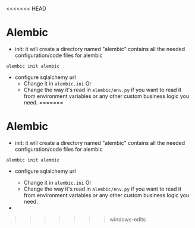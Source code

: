 <<<<<<< HEAD
# Alembic

- init: it will create a directory named "alembic" contains all the needed configuration/code files for alembic
```
alembic init alembic
```
- configure sqlalchemy url
  - Change it in `alembic.ini`
  Or
  - Change the way it's read in `alembic/env.py` if you want to read it from environment variables or any other custom business logic you need.
=======
# Alembic

- init: it will create a directory named "alembic" contains all the needed configuration/code files for alembic
```
alembic init alembic
```
- configure sqlalchemy url
  - Change it in `alembic.ini`
  Or
  - Change the way it's read in `alembic/env.py` if you want to read it from environment variables or any other custom business logic you need.
  
- 
>>>>>>> windows-edits
